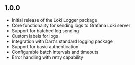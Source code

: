 ## 1.0.0

* Initial release of the Loki Logger package
* Core functionality for sending logs to Grafana Loki server
* Support for batched log sending
* Custom labels for logs
* Integration with Dart's standard logging package
* Support for basic authentication
* Configurable batch intervals and timeouts
* Error handling with retry capability
